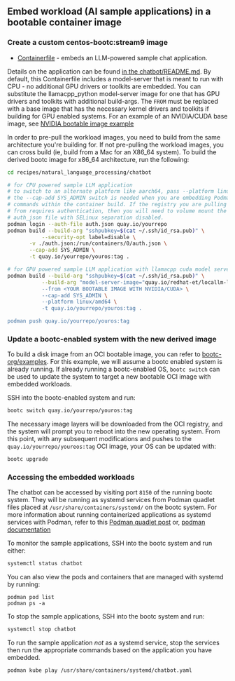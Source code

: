 ## Embed workload (AI sample applications) in a bootable container image

### Create a custom centos-bootc:stream9 image

* [Containerfile](./Containerfile) - embeds an LLM-powered sample chat application.

Details on the application can be found [in the chatbot/README.md](../README.md). By default, this Containerfile includes a model-server
that is meant to run with CPU - no additional GPU drivers or toolkits are embedded. You can substitute the llamacpp_python model-server image
for one that has GPU drivers and toolkits with additional build-args. The `FROM` must be replaced with a base image that has the necessary
kernel drivers and toolkits if building for GPU enabled systems. For an example of an NVIDIA/CUDA base image,
see [NVIDIA bootable image example](https://gitlab.com/bootc-org/examples/-/tree/main/nvidia?ref_type=heads)

In order to pre-pull the workload images, you need to build from the same architecture you're building for.
If not pre-pulling the workload images, you can cross build (ie, build from a Mac for an X86_64 system).
To build the derived bootc image for x86_64 architecture, run the following:

```bash
cd recipes/natural_language_processing/chatbot

# for CPU powered sample LLM application
# to switch to an alternate platform like aarch64, pass --platform linux/arm64
# the --cap-add SYS_ADMIN switch is needed when you are embedding Podman
# commands within the container build. If the registry you are pulling images
# from requires authentication, then you will need to volume mount the
# auth_json file with SELinux separation disabled.
podman login --auth-file auth.json quay.io/yourrepo
podman build --build-arg "sshpubkey=$(cat ~/.ssh/id_rsa.pub)" \
           --security-opt label=disable \
	   -v ./auth.json:/run/containers/0/auth.json \
	   --cap-add SYS_ADMIN \
	   -t quay.io/yourrepo/youros:tag .

# for GPU powered sample LLM application with llamacpp cuda model server
podman build --build-arg "sshpubkey=$(cat ~/.ssh/id_rsa.pub)" \
           --build-arg "model-server-image="quay.io/redhat-et/locallm-llamacpp-cuda-model-server:latest" \
           --from <YOUR BOOTABLE IMAGE WITH NVIDIA/CUDA> \
           --cap-add SYS_ADMIN \
           --platform linux/amd64 \
           -t quay.io/yourrepo/youros:tag .

podman push quay.io/yourrepo/youros:tag
```

### Update a bootc-enabled system with the new derived image

To build a disk image from an OCI bootable image, you can refer to [bootc-org/examples](https://gitlab.com/bootc-org/examples).
For this example, we will assume a bootc enabled system is already running.
If already running a bootc-enabled OS, `bootc switch` can be used to update the system to target a new bootable OCI image with embedded workloads.

SSH into the bootc-enabled system and run:

```bash
bootc switch quay.io/yourrepo/youros:tag
```

The necessary image layers will be downloaded from the OCI registry, and the system will prompt you to reboot into the new operating system.
From this point, with any subsequent modifications and pushes to the `quay.io/yourrepo/youreos:tag` OCI image, your OS can be updated with:

```bash
bootc upgrade
```

### Accessing the embedded workloads

The chatbot can be accessed by visiting port `8150` of the running bootc system.
They will be running as systemd services from Podman quadlet files placed at `/usr/share/containers/systemd/` on the bootc system.
For more information about running containerized applications as systemd services with Podman, refer to this
[Podman quadlet post](https://www.redhat.com/sysadmin/quadlet-podman) or, [podman documentation](https://podman.io/docs)

To monitor the sample applications, SSH into the bootc system and run either:

```bash
systemctl status chatbot
```

You can also view the pods and containers that are managed with systemd by running:

```
podman pod list
podman ps -a
```

To stop the sample applications, SSH into the bootc system and run:

```bash
systemctl stop chatbot
```

To run the sample application _not_ as a systemd service, stop the services then
run the appropriate commands based on the application you have embedded.

```bash
podman kube play /usr/share/containers/systemd/chatbot.yaml
```

